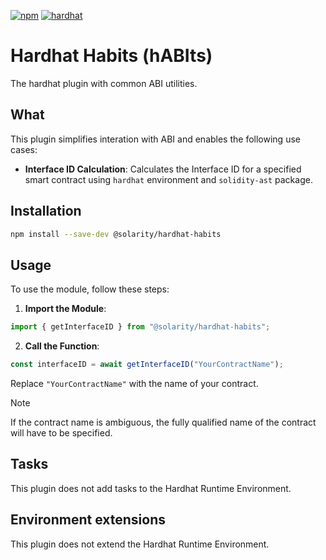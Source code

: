 [![npm](https://img.shields.io/npm/v/@solarity/hardhat-habits.svg)](https://www.npmjs.com/package/@solarity/hardhat-habits) [![hardhat](https://hardhat.org/buidler-plugin-badge.svg?1)](https://hardhat.org)

# Hardhat Habits (hABIts)

The hardhat plugin with common ABI utilities.

## What

This plugin simplifies interation with ABI and enables the following use cases:

- **Interface ID Calculation**: Calculates the Interface ID for a specified smart contract using `hardhat` environment and `solidity-ast` package.

## Installation

```bash
npm install --save-dev @solarity/hardhat-habits
```

## Usage

To use the module, follow these steps:

1. **Import the Module**:

```typescript
import { getInterfaceID } from "@solarity/hardhat-habits";
```

2. **Call the Function**:

```typescript
const interfaceID = await getInterfaceID("YourContractName");
```

Replace `"YourContractName"` with the name of your contract.

> [!NOTE]
> If the contract name is ambiguous, the fully qualified name of the contract will have to be specified.

## Tasks

This plugin does not add tasks to the Hardhat Runtime Environment.

## Environment extensions

This plugin does not extend the Hardhat Runtime Environment.
